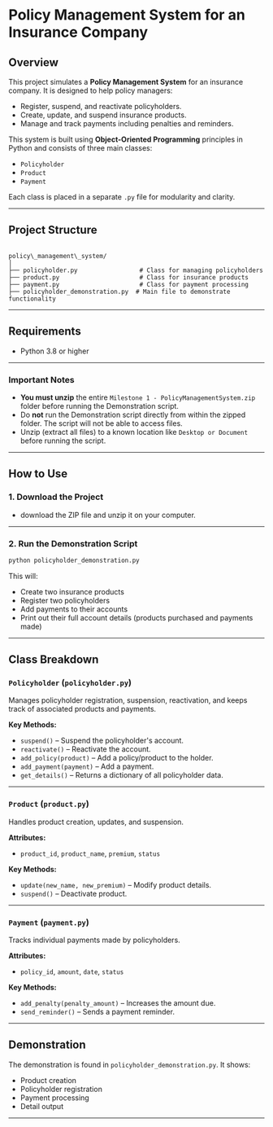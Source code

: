 # Policy Management System for an Insurance Company

## Overview

This project simulates a **Policy Management System** for an insurance company. It is designed to help policy managers:
- Register, suspend, and reactivate policyholders.
- Create, update, and suspend insurance products.
- Manage and track payments including penalties and reminders.

This system is built using **Object-Oriented Programming** principles in Python and consists of three main classes:
- `Policyholder`
- `Product`
- `Payment`

Each class is placed in a separate `.py` file for modularity and clarity.

---

## Project Structure

```

policy\_management\_system/
│
├── policyholder.py                 # Class for managing policyholders
├── product.py                      # Class for insurance products
├── payment.py                      # Class for payment processing
├── policyholder_demonstration.py  # Main file to demonstrate functionality

````
---

## Requirements

- Python 3.8 or higher

---

###  Important Notes

* **You must unzip** the entire `Milestone 1 - PolicyManagementSystem.zip` folder before running the Demonstration script.
* Do **not** run the Demonstration script directly from within the zipped folder. The script will not be able to access files.
* Unzip (extract all files) to a known location like `Desktop or Document` before running the script.
  
---
## How to Use

### 1. **Download the Project**

* download the ZIP file and unzip it on your computer.

---

### 2. **Run the Demonstration Script**

```bash
python policyholder_demonstration.py
```

This will:

* Create two insurance products
* Register two policyholders
* Add payments to their accounts
* Print out their full account details (products purchased and payments made)

---

## Class Breakdown

### `Policyholder` (`policyholder.py`)

Manages policyholder registration, suspension, reactivation, and keeps track of associated products and payments.

**Key Methods:**

* `suspend()` – Suspend the policyholder's account.
* `reactivate()` – Reactivate the account.
* `add_policy(product)` – Add a policy/product to the holder.
* `add_payment(payment)` – Add a payment.
* `get_details()` – Returns a dictionary of all policyholder data.

---

### `Product` (`product.py`)

Handles product creation, updates, and suspension.

**Attributes:**

* `product_id`, `product_name`, `premium`, `status`

**Key Methods:**

* `update(new_name, new_premium)` – Modify product details.
* `suspend()` – Deactivate product.

---

### `Payment` (`payment.py`)

Tracks individual payments made by policyholders.

**Attributes:**

* `policy_id`, `amount`, `date`, `status`

**Key Methods:**

* `add_penalty(penalty_amount)` – Increases the amount due.
* `send_reminder()` – Sends a payment reminder.

---

## Demonstration

The demonstration is found in `policyholder_demonstration.py`. It shows:

* Product creation
* Policyholder registration
* Payment processing
* Detail output

---
